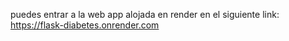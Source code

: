 puedes entrar a la web app alojada en render en el siguiente link: https://flask-diabetes.onrender.com
